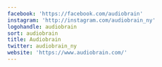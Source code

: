```yaml
---
facebook: 'https://facebook.com/audiobrain'
instagram: 'http://instagram.com/audiobrain_ny'
logohandle: audiobrain
sort: audiobrain
title: Audiobrain
twitter: audiobrain_ny
website: 'https://www.audiobrain.com/'
---
```

